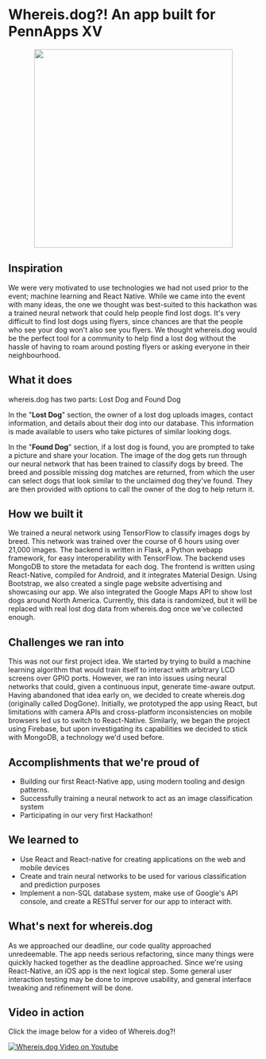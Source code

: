 # Whereis.dog?! An app built for PennApps XV

<p align="center"> 
<img src="https://github.com/arilotter/Doggone/raw/master/DoggoneClient/src/scenes/img/dog.png" width="400" />
</p>

## Inspiration
We were very motivated to use technologies we had not used prior to the event; machine learning and React Native. While we came into the event with many ideas, the one we thought was best-suited to this hackathon was a trained neural network that could help people find lost dogs. It's very difficult to find lost dogs using flyers, since chances are that the people who see your dog won't also see you flyers. We thought whereis.dog would be the perfect tool for a community to help find a lost dog without the hassle of having to roam around posting flyers or asking everyone in their neighbourhood.

## What it does
whereis.dog has two parts: Lost Dog and Found Dog

In the "**Lost Dog**" section, the owner of a lost dog uploads images, contact information, and details about their dog into our database. This information is made available to users who take pictures of similar looking dogs.

In the "**Found Dog**" section, if a lost dog is found, you are prompted to take a picture and share your location. The image of the dog gets run through our neural network that has been trained to classify dogs by breed. The breed and possible missing dog matches are returned, from which the user can select dogs that look similar to the unclaimed dog they've found. They are then provided with options to call the owner of the dog to help return it.

## How we built it
We trained a neural network using TensorFlow to classify images dogs by breed. This network was trained over the course of 6 hours using over 21,000 images. The backend is written in Flask, a Python webapp framework, for easy interoperability with TensorFlow. The backend uses MongoDB to store the metadata for each dog. The frontend is written using React-Native, compiled for Android, and it integrates Material Design. Using Bootstrap, we also created a single page website advertising and showcasing our app. We also integrated the Google Maps API to show lost dogs around North America. Currently, this data is randomized, but it will be replaced with real lost dog data from whereis.dog once we've collected enough.

## Challenges we ran into
This was not our first project idea. We started by trying to build a machine learning algorithm that would train itself to interact with arbitrary LCD screens over GPIO ports. However, we ran into issues using neural networks that could, given a continuous input, generate time-aware output. Having abandoned that idea early on, we decided to create whereis.dog (originally called DogGone). Initially, we prototyped the app using React, but limitations with camera APIs and cross-platform inconsistencies on mobile browsers led us to switch to React-Native. Similarly, we began the project using Firebase, but upon investigating its capabilities we decided to stick with MongoDB, a technology we'd used before.

## Accomplishments that we're proud of
- Building our first React-Native app, using modern tooling and design patterns.
- Successfully training a neural network to act as an image classification system
- Participating in our very first Hackathon!

## We learned to
- Use React and React-native for creating applications on the web and mobile devices
- Create and train neural networks to be used for various classification and prediction purposes
- Implement a non-SQL database system, make use of Google's API console, and create a RESTful server for our app to interact with.

## What's next for whereis.dog
As we approached our deadline, our code quality approached unredeemable. The app needs serious refactoring, since many things were quickly hacked together as the deadline approached. Since we're using React-Native, an iOS app is the next logical step. Some general user interaction testing may be done to improve usability, and general interface tweaking and refinement will be done.

## Video in action
Click the image below for a video of Whereis.dog?!


[![Whereis.dog Video on Youtube](http://img.youtube.com/vi/_T6tKdnwmE4/0.jpg)](http://www.youtube.com/watch?v=_T6tKdnwmE4 "Whereis.dog")
